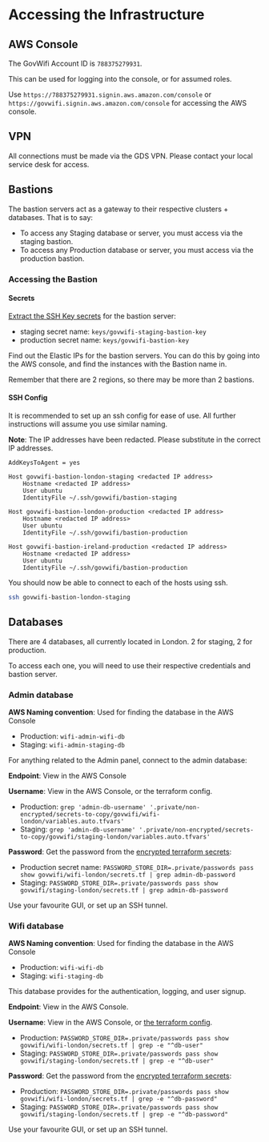 # Accessing the Infrastructure

## AWS Console

The GovWifi Account ID is `788375279931`.

This can be used for logging into the console, or for assumed roles.

Use `https://788375279931.signin.aws.amazon.com/console` or `https://govwifi.signin.aws.amazon.com/console` for
accessing the AWS console.

## VPN

All connections must be made via the GDS VPN. Please contact your local service desk for access.

## Bastions

The bastion servers act as a gateway to their respective clusters + databases.
That is to say:

- To access any Staging database or server, you must access via the staging bastion.
- To access any Production database or server, you must access via the production bastion.

### Accessing the Bastion

#### Secrets

[Extract the SSH Key secrets][getting-a-secret] for the bastion server:

- staging secret name: `keys/govwifi-staging-bastion-key`
- production secret name: `keys/govwifi-bastion-key`

Find out the Elastic IPs for the bastion servers. You can do this by going into the AWS console,
and find the instances with the Bastion name in.

Remember that there are 2 regions, so there may be more than 2 bastions.

#### SSH Config

It is recommended to set up an ssh config for ease of use. All further instructions will
assume you use similar naming.

**Note**: The IP addresses have been redacted. Please substitute in the correct IP addresses.

```
AddKeysToAgent = yes

Host govwifi-bastion-london-staging <redacted IP address>
    Hostname <redacted IP address>
    User ubuntu
    IdentityFile ~/.ssh/govwifi/bastion-staging

Host govwifi-bastion-london-production <redacted IP address>
    Hostname <redacted IP address>
    User ubuntu
    IdentityFile ~/.ssh/govwifi/bastion-production

Host govwifi-bastion-ireland-production <redacted IP address>
    Hostname <redacted IP address>
    User ubuntu
    IdentityFile ~/.ssh/govwifi/bastion-production
```

You should now be able to connect to each of the hosts using ssh.

```sh
ssh govwifi-bastion-london-staging
```

## Databases

There are 4 databases, all currently located in London. 2 for staging, 2 for production.

To access each one, you will need to use their respective credentials and bastion server.

### Admin database

**AWS Naming convention**: Used for finding the database in the AWS Console

- Production: `wifi-admin-wifi-db`
- Staging: `wifi-admin-staging-db`

For anything related to the Admin panel, connect to the admin database:

**Endpoint**: View in the AWS Console

**Username**: View in the AWS Console, or the terraform config.

- Production: `grep 'admin-db-username' '.private/non-encrypted/secrets-to-copy/govwifi/wifi-london/variables.auto.tfvars'`
- Staging: `grep 'admin-db-username' '.private/non-encrypted/secrets-to-copy/govwifi/staging-london/variables.auto.tfvars'`

**Password**: Get the password from the [encrypted terraform secrets][getting-a-secret]:

- Production secret name: `PASSWORD_STORE_DIR=.private/passwords pass show govwifi/wifi-london/secrets.tf | grep admin-db-password`
- Staging: `PASSWORD_STORE_DIR=.private/passwords pass show govwifi/staging-london/secrets.tf | grep admin-db-password`

Use your favourite GUI, or set up an SSH tunnel.

### Wifi database

**AWS Naming convention**: Used for finding the database in the AWS Console

- Production: `wifi-wifi-db`
- Staging: `wifi-staging-db`

This database provides for the authentication, logging, and user signup.

**Endpoint**: View in the AWS Console.

**Username**: View in the AWS Console, or [the terraform config][getting-a-secret].

- Production: `PASSWORD_STORE_DIR=.private/passwords pass show  govwifi/wifi-london/secrets.tf | grep -e "^db-user"`
- Staging: `PASSWORD_STORE_DIR=.private/passwords pass show  govwifi/staging-london/secrets.tf | grep -e "^db-user"`

**Password**: Get the password from the [encrypted terraform secrets][getting-a-secret]:

- Production: `PASSWORD_STORE_DIR=.private/passwords pass show govwifi/wifi-london/secrets.tf | grep -e "^db-password"`
- Staging: `PASSWORD_STORE_DIR=.private/passwords pass show govwifi/staging-london/secrets.tf | grep -e "^db-password"`

Use your favourite GUI, or set up an SSH tunnel.

[getting-a-secret]: ./secrets.md#Getting-a-secret

